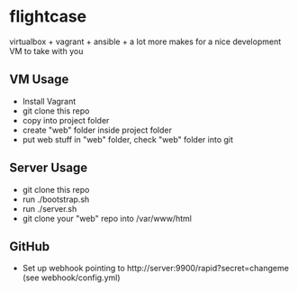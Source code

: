 flightcase
==========

virtualbox + vagrant + ansible + a lot more makes for a nice development VM to take with you

VM Usage
---

- Install Vagrant
- git clone this repo
- copy into project folder
- create "web" folder inside project folder
- put web stuff in "web" folder, check "web" folder into git

Server Usage
---

- git clone this repo
- run ./bootstrap.sh
- run ./server.sh
- git clone your "web" repo into /var/www/html

GitHub
---

- Set up webhook pointing to http://server:9900/rapid?secret=changeme (see webhook/config.yml)

